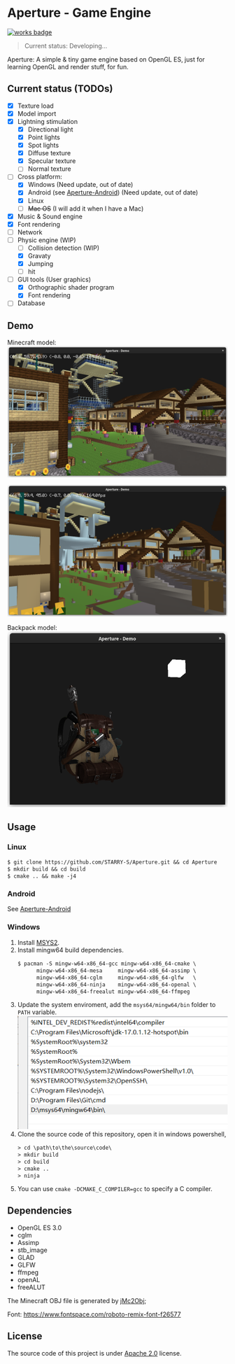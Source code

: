 # Aperture - Game Engine

[![works badge](https://cdn.jsdelivr.net/gh/nikku/works-on-my-machine@v0.2.0/badge.svg)](https://github.com/STARRY-S/Aperture)

> Current status: Developing...

Aperture: A simple & tiny game engine based on OpenGL ES,
just for learning OpenGL and render stuff, for fun.

Current status (TODOs)
----

- [x] Texture load
- [x] Model import
- [x] Lightning stimulation
    - [x] Directional light
    - [x] Point lights
    - [x] Spot lights
    - [x] Diffuse texture
    - [x] Specular texture
    - [ ] Normal texture
- [ ] Cross platform:
    - [x] Windows (Need update, out of date)
    - [x] Android (see [Aperture-Android](https://github.com/STARRY-S/GameEngine-Android)) (Need update, out of date)
    - [x] Linux
    - [ ] ~~Mac OS~~ (I will add it when I have a Mac)
- [x] Music & Sound engine
- [x] Font rendering
- [ ] Network
- [ ] Physic engine (WIP)
    - [ ] Collision detection (WIP)
    - [x] Gravaty
    - [x] Jumping
    - [ ] hit
- [ ] GUI tools (User graphics)
    - [x] Orthographic shader program
    - [x] Font rendering
- [ ] Database

## Demo

Minecraft model:
![](images/demo-mc-2.png)

![](images/demo-mc-single-color.png)

Backpack model:
![](images/demo-backpack.png)

## Usage

### Linux

```
$ git clone https://github.com/STARRY-S/Aperture.git && cd Aperture
$ mkdir build && cd build
$ cmake .. && make -j4
```

### Android

See [Aperture-Android](https://github.com/STARRY-S/Aperture-Android)

### Windows

1. Install [MSYS2](https://www.msys2.org/).
2. Install mingw64 build dependencies.
   ```
   $ pacman -S mingw-w64-x86_64-gcc mingw-w64-x86_64-cmake \
         mingw-w64-x86_64-mesa     mingw-w64-x86_64-assimp \
         mingw-w64-x86_64-cglm     mingw-w64-x86_64-glfw   \
         mingw-w64-x86_64-ninja    mingw-w64-x86_64-openal \
         mingw-w64-x86_64-freealut mingw-w64-x86_64-ffmpeg
   ```
3. Update the system enviroment, add the `msys64/mingw64/bin` folder to `PATH` variable.
   ![](images/env.png)
4. Clone the source code of this repository, open it in windows powershell,
   ```
   > cd \path\to\the\source\code\
   > mkdir build
   > cd build
   > cmake ..
   > ninja
   ```
5. You can use `cmake -DCMAKE_C_COMPILER=gcc` to specify a C compiler.

## Dependencies

- OpenGL ES 3.0
- cglm
- Assimp
- stb_image
- GLAD
- GLFW
- ffmpeg
- openAL
- freeALUT

The Minecraft OBJ file is generated by [jMc2Obj](https://github.com/jmc2obj/j-mc-2-obj);

Font: https://www.fontspace.com/roboto-remix-font-f26577

## License

The source code of this project is under [Apache 2.0](LICENSE) license.
